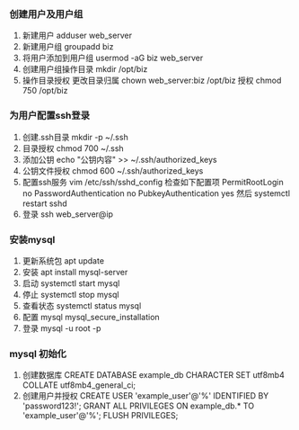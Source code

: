 ### 创建用户及用户组
1. 新建用户
adduser web_server
2. 新建用户组
groupadd biz
3. 将用户添加到用户组
usermod -aG biz web_server
4. 创建用户组操作目录
mkdir /opt/biz
5. 操作目录授权
更改目录归属
chown web_server:biz /opt/biz
授权
chmod 750 /opt/biz

### 为用户配置ssh登录
1. 创建.ssh目录
mkdir -p ~/.ssh
2. 目录授权
chmod 700 ~/.ssh
3. 添加公钥
echo "公钥内容" >> ~/.ssh/authorized_keys
4. 公钥文件授权
chmod 600 ~/.ssh/authorized_keys
5. 配置ssh服务
vim /etc/ssh/sshd_config
检查如下配置项
PermitRootLogin no
PasswordAuthentication no
PubkeyAuthentication yes
然后
systemctl restart sshd
6. 登录
ssh web_server@ip

### 安装mysql
1. 更新系统包
apt update
2. 安装
apt install mysql-server
3. 启动
systemctl start mysql
4. 停止
systemctl stop mysql
5. 查看状态
systemctl status mysql
6. 配置 mysql
mysql_secure_installation
7. 登录
mysql -u root -p

### mysql 初始化
1. 创建数据库
CREATE DATABASE example_db CHARACTER SET utf8mb4 COLLATE utf8mb4_general_ci;
2. 创建用户并授权
CREATE USER 'example_user'@'%' IDENTIFIED BY 'password123!';
GRANT ALL PRIVILEGES ON example_db.* TO 'example_user'@'%';
FLUSH PRIVILEGES;


